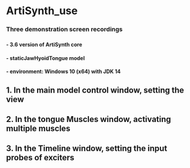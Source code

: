# ArtiSynth_use

### Three demonstration screen recordings
### 
#### - 3.6 version of ArtiSynth core
#### - staticJawHyoidTongue model
#### - environment: Windows 10 (x64) with JDK 14

##
## 1. In the main model control window, setting the view
## 2. In the tongue Muscles window, activating multiple muscles
## 3. In the Timeline window, setting the input probes of exciters
